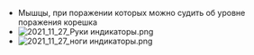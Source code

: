 - Мышцы, при поражении которых можно судить об уровне поражения корешка
- ![2021_11_27_Руки индикаторы.png](https://cdn.logseq.com/%2F90d07cd0-0c20-405f-b80f-bbc874a0823a80fc3909-fe95-41d8-adc3-39b289aa43402021_11_27_%D0%A0%D1%83%D0%BA%D0%B8%20%D0%B8%D0%BD%D0%B4%D0%B8%D0%BA%D0%B0%D1%82%D0%BE%D1%80%D1%8B.png?Expires=4791624046&Signature=ncDQqa1gTlSiTBkmBi8kT8SuFpB65kNbPi0uLEY43ZttWvwa5SqJ6c~NTB47FvdPLuLmsGp0CiH64j7Z2ojdCCaH4TqUlkqI4pubjU~TZIbUbtAOo71RNGAkwL05mYEfWXCX58a5HNRKZjG94kv6cZAOGDiFad7K74AUzy771gvNkMRVdLfaR0UG7uPRXXIp7MkPV-CqCtpg4PGiSQB0R-PMrR9LsDryPV4Uh3IdVcBlQYBASwzbgD8i6zWC1nenj9PKk8NJDOYuiINYGcI6RXfvoOfTXioCv0By0M~44dPyGSbfBj6aLpIBYHvFkyICcMAzywCCE0~ugAPnH7BUNQ__&Key-Pair-Id=APKAJE5CCD6X7MP6PTEA)
- ![2021_11_27_ноги индикаторы.png](https://cdn.logseq.com/%2F90d07cd0-0c20-405f-b80f-bbc874a0823a7b1be176-a63d-4657-878b-56367f1532aa2021_11_27_%D0%BD%D0%BE%D0%B3%D0%B8%20%D0%B8%D0%BD%D0%B4%D0%B8%D0%BA%D0%B0%D1%82%D0%BE%D1%80%D1%8B.png?Expires=4791624063&Signature=Ejuerlr7DrYG~bP0GcxdMZhqijUoufatGh7AjCqCZb7u7C2SOgg2n1~rSHmURayOyIaeOS4rbAXHm83S~7mTGN45o0X3B4fTYzfFUh2L7to-FbmSet~NRq0tDx9otyycSQlRBsBXsT9iUeecdze9vC76LSqq7-e-VRO7HMGQykrOtZg~UQAtC7G51b4mX8BMaqOZQqFTslvy4WGh144qy~3gtYjA89dQsHkpOG8eJkoD1D~y9nh3t69x2kDYPVI0Y1WEWEaGXYRbZ9ybLHhZjLiq2u5no3~Hl5X1uM6THc9FbeGbpxlhcum~J-Jo3M9nj~vLzsZDdSm3QoXNoqrlog__&Key-Pair-Id=APKAJE5CCD6X7MP6PTEA)